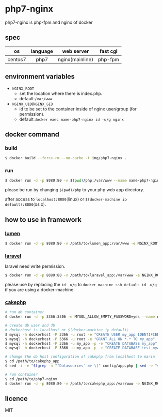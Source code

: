# php7-nginx

php7-nginx is php-fpm and nginx of docker

## spec

| os | language | web server | fast cgi |
|:--:|:--:|:--:|:--:|
| centos7 | php7 | nginx(mainline) | php-fpm |

## environment variables

- `NGINX_ROOT`
    - set the location where there is index.php.
    - default:`/var/www`
- `NGINX_UID`/`NGINX_GID`
    - id to be set to the container inside of nginx user/group (for permission).
    - default:`docker exec name-php7-nginx id -u/g nginx`

## docker command

### build

```bash
$ docker build --force-rm --no-cache -t img/php7-nginx .
```

### run

```bash
$ docker run -d -p 8080:80 -v $(pwd)/php:/var/www --name name-php7-nginx img/php7-nginx
```

please be run by changing `$(pwd)/php` to your php web app directory.

after access to `localhost:8080`(linux) or `$(docker-machine ip default):8080`(os x).

## how to use in framework

### [lumen](https://lumen.laravel.com/)

``` bash
$ docker run -d -p 8080:80 -v /path/to/lumen_app:/var/www -e NGINX_ROOT=/var/www/public --name lumen_app img/php7-nginx
```

### [laravel](https://laravel.com/)

laravel need write permission.

``` bash
$ docker run -d -p 8080:80 -v /path/to/laravel_app:/var/www -e NGINX_ROOT=/var/www/public -e NGINX_UID=$(id -u) -e NGINX_GID=$(id -g) --name laravel_app img/php7-nginx
```

please use by replacing the `id -u/g` to `docker-machine ssh default id -u/g` if you are using a docker-machine.

### [cakephp](http://cakephp.org/)

``` bash
# run db container
$ docker run -d -p 3366:3306 -e MYSQL_ALLOW_EMPTY_PASSWORD=yes --name maria mariadb:10

# create db user and db
# dockerhost is localhost or $(docker-machine ip default)
$ mysql -h dockerhost -P 3366 -u root -e "CREATE USER my_app IDENTIFIED BY 'secret'"
$ mysql -h dockerhost -P 3366 -u root -e "GRANT ALL ON *.* TO my_app"
$ mysql -h dockerhost -P 3366 -u my_app -p -e "CREATE DATABASE my_app"
$ mysql -h dockerhost -P 3366 -u my_app -p -e "CREATE DATABASE test_myapp"

# change the db host configuration of cakephp from localhost to maria
$ cd /path/to/cakephp_app
$ sed -i -e "$(grep -n "'Datasources' => \[" config/app.php | sed -e "s/\(.*\):.*/\1/"),$(grep -n "'Log' => \[" config/app.php | sed -e "s/\(.*\):.*/\1/")s/localhost/maria/" config/app.php

# run container
$ cd /path/to/php7-nginx
$ docker run -d -p 8080:80 -v /path/to/cakephp_app:/var/www -e NGINX_ROOT=/var/www/webroot -e NGINX_UID=$(id -u) -e NGINX_GID=$(id -g) --link maria --name cakephp_app img/php7-nginx
```

## licence

MIT
